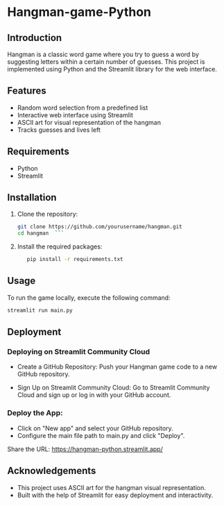 # Hangman-game-Python

## Introduction
Hangman is a classic word game where you try to guess a word by suggesting letters within a certain number of guesses. This project is implemented using Python and the Streamlit library for the web interface.
## Features
- Random word selection from a predefined list
- Interactive web interface using Streamlit
- ASCII art for visual representation of the hangman
- Tracks guesses and lives left

## Requirements
- Python
- Streamlit

## Installation

1. Clone the repository:
   ```bash
   git clone https://github.com/yourusername/hangman.git
   cd hangman  ```

2. Install the required packages:
   ```bash   
      pip install -r requirements.txt
   ```

## Usage
To run the game locally, execute the following command:
 ```bash
streamlit run main.py
```

## Deployment

### Deploying on Streamlit Community Cloud
- Create a GitHub Repository:
Push your Hangman game code to a new GitHub repository.

- Sign Up on Streamlit Community Cloud:
Go to Streamlit Community Cloud and sign up or log in with your GitHub account.

### Deploy the App:

- Click on "New app" and select your GitHub repository.
- Configure the main file path to main.py and click "Deploy".

Share the URL: https://hangman-python.streamlit.app/


## Acknowledgements
- This project uses ASCII art for the hangman visual representation.
- Built with the help of Streamlit for easy deployment and interactivity.




